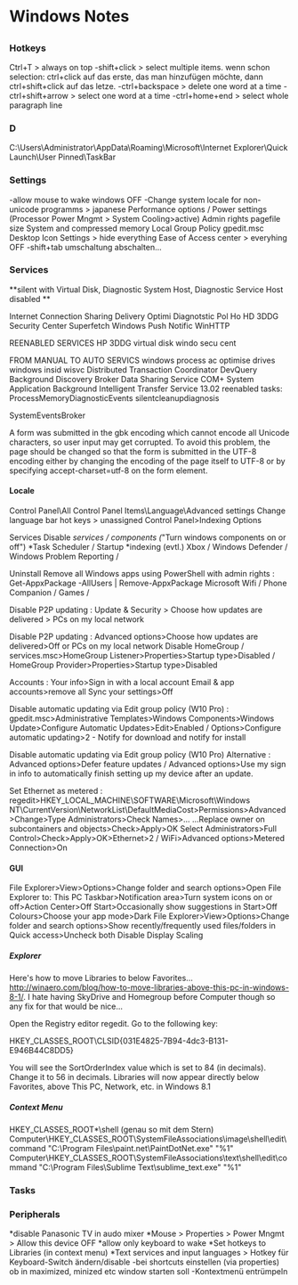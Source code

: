 # Windows Notes

##
##

### Hotkeys
Ctrl+T > always on top
-shift+click > select multiple items. wenn schon selection: ctrl+click auf das erste, das man hinzufügen möchte, dann ctrl+shift+click auf das letze.
-ctrl+backspace > delete one word at a time
-ctrl+shift+arrow > select one word at a time
-ctrl+home+end > select whole paragraph line
### D

C:\Users\Administrator\AppData\Roaming\Microsoft\Internet Explorer\Quick Launch\User Pinned\TaskBar


### Settings

-allow mouse to wake windows OFF
-Change system locale for non-unicode programms > japanese
Performance options / Power settings (Processor Power Mngmt > System Cooling>active)
Admin rights
pagefile size
System and compressed memory
Local Group Policy gpedit.msc
Desktop Icon Settings > hide everything
Ease of Access center > everyhing OFF
-shift+tab umschaltung abschalten...



### Services
**silent with Virtual Disk, Diagnostic System Host, Diagnostic Service Host disabled **

Internet Connection Sharing
Delivery Optimi
Diagnotstic Pol Ho
HD 3DDG
Security Center
Superfetch
Windows Push Notific
WinHTTP



REENABLED SERVICES
HP 3DDG
virtual disk
windo secu cent

FROM MANUAL TO AUTO SERVICS
windows process ac
optimise drives
windows insid wisvc
Distributed Transaction Coordinator
DevQuery Background Discovery Broker
Data Sharing Service
COM+ System Application
Background Intelligent Transfer Service
13.02 reenabled tasks:
ProcessMemoryDiagnosticEvents
silentcleanupdiagnosis

SystemEventsBroker

A form was submitted in the gbk encoding which cannot encode all Unicode characters, so user input may get corrupted. To avoid this problem, the page should be changed so that the form is submitted in the UTF-8 encoding either by changing the encoding of the page itself to UTF-8 or by specifying accept-charset=utf-8 on the form element.




#### Locale
Control Panel\All Control Panel Items\Language\Advanced settings
Change language bar hot keys > unassigned
Control Panel>Indexing Options


Services Disable
*services / components (*"Turn windows components on or off")
*Task Scheduler / Startup
*indexing (evtl.)
Xbox / Windows Defender / Windows Problem Reporting /

Uninstall
Remove all Windows apps using PowerShell with admin rights : Get-AppxPackage -AllUsers | Remove-AppxPackage
Microsoft Wifi / Phone Companion / Games /

Disable P2P updating : Update & Security > Choose how updates are delivered > PCs on my local network

Disable P2P updating : Advanced options>Choose how updates are delivered>Off or PCs on my local network
Disable HomeGroup / services.msc>HomeGroup Listener>Properties>Startup type>Disabled / HomeGroup Provider>Properties>Startup type>Disabled

Accounts : Your info>Sign in with a local account Email & app accounts>remove all Sync your settings>Off

Disable automatic updating via Edit group policy (W10 Pro) : gpedit.msc>Administrative Templates>Windows Components>Windows Update>Configure Automatic Updates>Edit>Enabled / Options>Configure automatic updating>2 - Notify for download and notify for install

Disable automatic updating via Edit group policy (W10 Pro) Alternative : Advanced options>Defer feature updates / Advanced options>Use my sign in info to automatically finish setting up my device after an update.

Set Ethernet as metered : regedit>HKEY_LOCAL_MACHINE\SOFTWARE\Microsoft\Windows NT\CurrentVersion\NetworkList\DefaultMediaCost>Permissions>Advanced>Change>Type Administrators>Check Names>...
...Replace owner on subcontainers and objects>Check>Apply>OK
Select Administrators>Full Control>Check>Apply>OK>Ethernet>2 / WiFi>Advanced options>Metered Connection>On



#### GUI



File Explorer>View>Options>Change folder and search options>Open File Explorer to: This PC
Taskbar>Notification area>Turn system icons on or off>Action Center>Off
Start>Occasionally show suggestions in Start>Off
Colours>Choose your app mode>Dark
File Explorer>View>Options>Change folder and search options>Show recently/frequently used files/folders in Quick access>Uncheck both
Disable Display Scaling

##### Explorer
Here's how to move Libraries to below Favorites... http://winaero.com/blog/how-to-move-libraries-above-this-pc-in-windows-8-1/. I hate having SkyDrive and Homegroup before Computer though so any fix for that would be nice...

Open the Registry editor regedit.
Go to the following key:

HKEY_CLASSES_ROOT\CLSID\{031E4825-7B94-4dc3-B131-E946B44C8DD5}

You will see the SortOrderIndex value which is set to 84 (in decimals). Change it to 56 in decimals.
Libraries will now appear directly below Favorites, above This PC, Network, etc. in Windows 8.1



##### Context Menu
HKEY_CLASSES_ROOT\*\shell (genau so mit dem Stern)
Computer\HKEY_CLASSES_ROOT\SystemFileAssociations\image\shell\edit\command
"C:\Program Files\paint.net\PaintDotNet.exe" "%1"
Computer\HKEY_CLASSES_ROOT\SystemFileAssociations\text\shell\edit\command
"C:\Program Files\Sublime Text\sublime_text.exe" "%1"





### Tasks

 

### Peripherals
*disable Panasonic TV in audo mixer
*Mouse > Properties > Power Mngmt > Allow this device OFF
*allow only keyboard to wake
*Set hotkeys to Libraries (in context menu)
*Text services and input languages > Hotkey für Keyboard-Switch ändern/disable
-bei shortcuts einstellen (via properties) ob in maximized, minized etc window starten soll
-Kontextmenü entrümpeln



 
